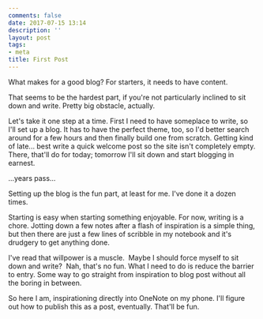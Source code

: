 ```yaml
---
comments: false
date: 2017-07-15 13:14
description: ''
layout: post
tags:
- meta
title: First Post
---
```



What makes for a good blog?  For starters,  it needs to have content.

That seems to be the hardest part, if you're not particularly inclined to sit down and write.  Pretty big obstacle, actually.

Let's take it one step at a time. First I need to have someplace to write, so I'll set up a blog. It has to have the perfect theme, too, so I'd better search around for a few hours and then finally build one from scratch.  Getting kind of late...  best write a quick welcome post so the site isn't completely empty. There, that'll do for today; tomorrow I'll sit down and start blogging in earnest.

...years pass...

Setting up the blog is the fun part, at least for me.  I've done it a dozen times.

Starting is easy when starting something enjoyable.  For now, writing is a chore.  Jotting down a few notes after a flash of inspiration is a simple thing, but then there are just a few lines of scribble in my notebook and it's drudgery to get anything done.

I've read that willpower is a muscle.  Maybe I should force myself to sit down and write?  Nah, that's no fun.  What I need to do is reduce the barrier to entry.  Some way to go straight from inspiration to blog post without all the boring in between.

So here I am, inspirationing directly into OneNote on my phone.  I'll figure out how to publish this as a post, eventually.  That'll be fun.